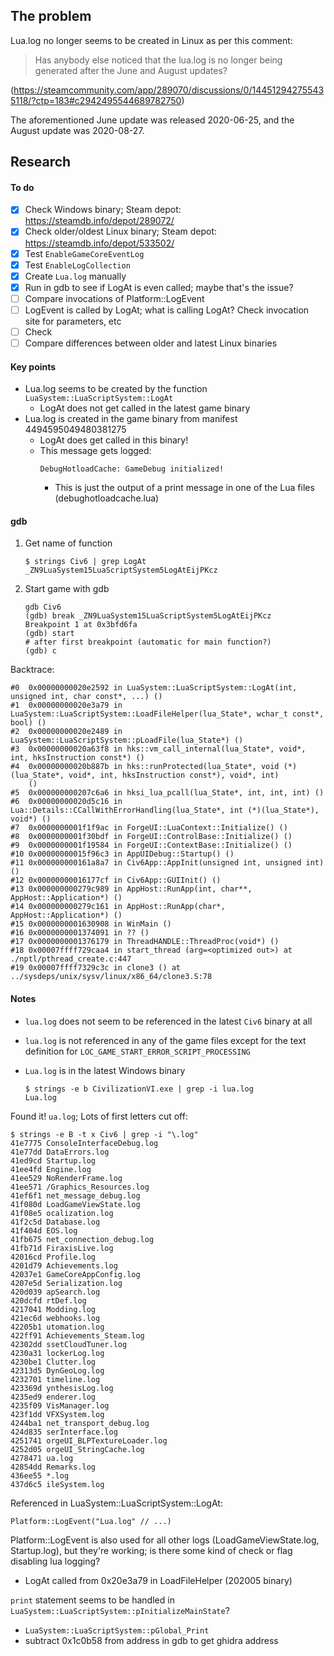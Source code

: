 ## The problem

Lua.log no longer seems to be created in Linux as per this comment:

> Has anybody else noticed that the lua.log is no longer being generated after the June and August updates?

(https://steamcommunity.com/app/289070/discussions/0/144512942755435118/?ctp=183#c2942495544689782750)

The aforementioned June update was released 2020-06-25, and the August update was 2020-08-27.

## Research

#### To do

- [x] Check Windows binary; Steam depot: https://steamdb.info/depot/289072/
- [x] Check older/oldest Linux binary; Steam depot: https://steamdb.info/depot/533502/
- [x] Test `EnableGameCoreEventLog`
- [x] Test `EnableLogCollection`
- [x] Create `Lua.log` manually
- [x] Run in gdb to see if LogAt is even called; maybe that's the issue?
- [ ] Compare invocations of Platform::LogEvent
- [ ] LogEvent is called by LogAt; what is calling LogAt? Check invocation site for parameters, etc
- [ ] Check
- [ ] Compare differences between older and latest Linux binaries

#### Key points

- Lua.log seems to be created by the function `LuaSystem::LuaScriptSystem::LogAt`
  - LogAt does not get called in the latest game binary
- Lua.log is created in the game binary from manifest 4494595049480381275
  - LogAt does get called in this binary!
  - This message gets logged:
    ```
    DebugHotloadCache: GameDebug initialized!
    ```
    - This is just the output of a print message in one of the Lua files (debughotloadcache.lua)

#### gdb

1. Get name of function

   ```
   $ strings Civ6 | grep LogAt
   _ZN9LuaSystem15LuaScriptSystem5LogAtEijPKcz
   ```

1. Start game with gdb

   ```
   gdb Civ6
   (gdb) break _ZN9LuaSystem15LuaScriptSystem5LogAtEijPKcz
   Breakpoint 1 at 0x3bfd6fa
   (gdb) start
   # after first breakpoint (automatic for main function?)
   (gdb) c
   ```

Backtrace:

```
#0  0x00000000020e2592 in LuaSystem::LuaScriptSystem::LogAt(int, unsigned int, char const*, ...) ()
#1  0x00000000020e3a79 in LuaSystem::LuaScriptSystem::LoadFileHelper(lua_State*, wchar_t const*, bool) ()
#2  0x00000000020e2489 in LuaSystem::LuaScriptSystem::pLoadFile(lua_State*) ()
#3  0x00000000020a63f8 in hks::vm_call_internal(lua_State*, void*, int, hksInstruction const*) ()
#4  0x00000000020b887b in hks::runProtected(lua_State*, void (*)(lua_State*, void*, int, hksInstruction const*), void*, int)
    ()
#5  0x000000000207c6a6 in hksi_lua_pcall(lua_State*, int, int, int) ()
#6  0x00000000020d5c16 in Lua::Details::CCallWithErrorHandling(lua_State*, int (*)(lua_State*), void*) ()
#7  0x0000000001f1f9ac in ForgeUI::LuaContext::Initialize() ()
#8  0x0000000001f30bdf in ForgeUI::ControlBase::Initialize() ()
#9  0x0000000001f19584 in ForgeUI::ContextBase::Initialize() ()
#10 0x00000000015f96c3 in AppUIDebug::Startup() ()
#11 0x000000000161a8a7 in Civ6App::AppInit(unsigned int, unsigned int) ()
#12 0x00000000016177cf in Civ6App::GUIInit() ()
#13 0x000000000279c989 in AppHost::RunApp(int, char**, AppHost::Application*) ()
#14 0x000000000279c161 in AppHost::RunApp(char*, AppHost::Application*) ()
#15 0x0000000001630908 in WinMain ()
#16 0x0000000001374091 in ?? ()
#17 0x0000000001376179 in ThreadHANDLE::ThreadProc(void*) ()
#18 0x00007ffff729caa4 in start_thread (arg=<optimized out>) at ./nptl/pthread_create.c:447
#19 0x00007ffff7329c3c in clone3 () at ../sysdeps/unix/sysv/linux/x86_64/clone3.S:78
```

#### Notes

- `lua.log` does not seem to be referenced in the latest `Civ6` binary at all
- `lua.log` is not referenced in any of the game files except for the text definition for `LOC_GAME_START_ERROR_SCRIPT_PROCESSING`
- `Lua.log` is in the latest Windows binary

  ```
  $ strings -e b CivilizationVI.exe | grep -i lua.log
  Lua.log
  ```

Found it! `ua.log`; Lots of first letters cut off:

```
$ strings -e B -t x Civ6 | grep -i "\.log"
41e7775 ConsoleInterfaceDebug.log
41e77dd DataErrors.log
41ed9cd Startup.log
41ee4fd Engine.log
41ee529 NoRenderFrame.log
41ee571 /Graphics_Resources.log
41ef6f1 net_message_debug.log
41f080d LoadGameViewState.log
41f08e5 ocalization.log
41f2c5d Database.log
41f404d EOS.log
41fb675 net_connection_debug.log
41fb71d FiraxisLive.log
42016cd Profile.log
4201d79 Achievements.log
42037e1 GameCoreAppConfig.log
4207e5d Serialization.log
420d039 apSearch.log
420dcfd rtDef.log
4217041 Modding.log
421ec6d webhooks.log
42205b1 utomation.log
422ff91 Achievements_Steam.log
42302dd ssetCloudTuner.log
4230a31 lockerLog.log
4230be1 Clutter.log
42313d5 DynGeoLog.log
4232701 timeline.log
423369d ynthesisLog.log
4235ed9 enderer.log
4235f09 VisManager.log
423f1dd VFXSystem.log
4244ba1 net_transport_debug.log
424d835 serInterface.log
4251741 orgeUI_BLPTextureLoader.log
4252d05 orgeUI_StringCache.log
4278471 ua.log
42854dd Remarks.log
436ee55 *.log
437d6c5 ileSystem.log
```

Referenced in LuaSystem::LuaScriptSystem::LogAt:

```
Platform::LogEvent("Lua.log" // ...)
```

Platform::LogEvent is also used for all other logs (LoadGameViewState.log, Startup.log), but they're working; is there some kind of check or flag disabling lua logging?

- LogAt called from 0x20e3a79 in LoadFileHelper (202005 binary)

`print` statement seems to be handled in `LuaSystem::LuaScriptSystem::pInitializeMainState`?

- `LuaSystem::LuaScriptSystem::pGlobal_Print`
- subtract 0x1c0b58 from address in gdb to get ghidra address
